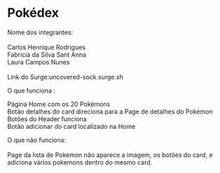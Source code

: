 # Pokédex

Nome dos integrantes:<br>
<br>
Carlos Henrique Rodrigues <br>
Fabricia da Silva Sant Anna <br>
Laura Campos Nunes <br><br>
Link do Surge:uncovered-sock.surge.sh


O que funciona : <br>

Página Home com os 20 Pokémons<br>
Botão  detalhes do card direciona para a Page de detalhes do Pokémon <br>
Botões do Header funciona <br>
Botão adicionar do card localizado na Home <br>

O que não funciona:<br><br>
 Page da lista de Pokemon não aparece a imagem, os botões do card, e adiciona vários pokemons dentro do mesmo card.


